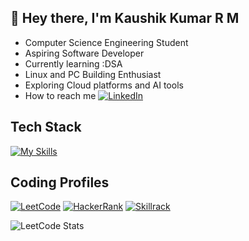 ## 👋 Hey there, I'm Kaushik Kumar R M
- Computer Science Engineering Student
- Aspiring Software Developer
- Currently learning :DSA
- Linux and PC Building Enthusiast
- Exploring Cloud platforms and AI tools
- How to reach me
[![LinkedIn](https://img.shields.io/badge/linkedin-%230077B5.svg?style=for-the-badge&logo=linkedin&logoColor=white)](https://linkedin.com/in/kaushik-kumar-rm)
## Tech Stack
[![My Skills](https://skillicons.dev/icons?i=java,python,c,html,css,javascript,react,mysql,git,github,vscode&theme=dark&perline=15)](https://skillicons.dev)
## Coding Profiles
[![LeetCode](https://img.shields.io/badge/LeetCode-FFA116?style=for-the-badge&logo=leetcode&logoColor=black)](https://leetcode.com/u/kaushik0325kumar/)
[![HackerRank](https://img.shields.io/badge/HackerRank-2EC866?style=for-the-badge&logo=hackerrank&logoColor=white)](https://www.hackerrank.com/profile/kaushik0325kumar)
[![Skillrack](https://img.shields.io/badge/Skillrack-5B3EC4?style=for-the-badge&logo=code&logoColor=white)](https://www.skillrack.com/faces/resume.xhtml?id=438720&key=d16223f27dca99bad2a30e4b63d069690c9ffbb9)

![LeetCode Stats](https://leetcard.jacoblin.cool/kaushik0325kumar?theme=dark&font=Ubuntu&ext=contest)
